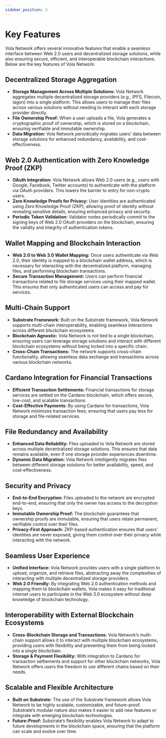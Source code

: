 ```yaml
---
sidebar_position: 3
---
```


# Key Features

Vola Network offers several innovative features that enable a seamless interface between Web 2.0 users and decentralized storage solutions, while also ensuring secure, efficient, and interoperable blockchain interactions. Below are the key features of Vola Network:

## Decentralized Storage Aggregation

- **Storage Management Across Multiple Solutions:**
  Vola Network aggregates multiple decentralized storage providers (e.g., IPFS, Filecoin, Iagon) into a single platform. This allows users to manage their files across various solutions without needing to interact with each storage provider directly.
- **File Ownership Proof:**
  When a user uploads a file, Vola generates a cryptographic proof of ownership, which is stored on a blockchain, ensuring verifiable and immutable ownership.
- **Data Migration:**
  Vola Network periodically migrates users' data between storage solutions for enhanced redundancy, availability, and cost-effectiveness.

## Web 2.0 Authentication with Zero Knowledge Proof (ZKP)

- **OAuth Integration:**
  Vola Network allows Web 2.0 users (e.g., users with Google, Facebook, Twitter accounts) to authenticate with the platform via OAuth providers. This lowers the barrier to entry for non-crypto users.
- **Zero Knowledge Proofs for Privacy:**
  User identities are authenticated using Zero Knowledge Proof (ZKP), allowing proof of identity without revealing sensitive details, ensuring enhanced privacy and security.
- **Periodic Token Validation:**
  Validator nodes periodically commit to the signing keys of Web 2.0 OAuth providers on the blockchain, ensuring the validity and integrity of authentication tokens.

## Wallet Mapping and Blockchain Interaction

- **Web 2.0 to Web 3.0 Wallet Mapping:**
  Once users authenticate via Web 2.0, their identity is mapped to a blockchain wallet address, which is necessary for interacting with the decentralized platform, managing files, and performing blockchain transactions.
- **Secure Transaction Management:**
  Users can perform financial transactions related to file storage services using their mapped wallet. This ensures that only authenticated users can access and pay for services.

## Multi-Chain Support

- **Substrate Framework:**
  Built on the Substrate framework, Vola Network supports multi-chain interoperability, enabling seamless interactions across different blockchain ecosystems.
- **Blockchain Agnostic:**
  Vola Network is not tied to a single blockchain, ensuring users can leverage storage solutions and interact with different blockchain ecosystems without being locked into a specific chain.
- **Cross-Chain Transactions:**
  The network supports cross-chain functionality, allowing seamless data exchange and transactions across various blockchain networks.

## Cardano Integration for Financial Transactions

- **Efficient Transaction Settlements:**
  Financial transactions for storage services are settled on the Cardano blockchain, which offers secure, low-cost, and scalable transactions.
- **Cost-Effective Payments:**
  By using Cardano for transactions, Vola Network minimizes transaction fees, ensuring that users pay less for storage and file-related services.

## File Redundancy and Availability

- **Enhanced Data Reliability:**
  Files uploaded to Vola Network are stored across multiple decentralized storage solutions. This ensures that data remains available, even if one storage provider experiences downtime.
- **Dynamic Data Migration:**
  Vola Network intelligently migrates files between different storage solutions for better availability, speed, and cost-effectiveness.

## Security and Privacy

- **End-to-End Encryption:**
  Files uploaded to the network are encrypted end-to-end, ensuring that only the owner has access to the decryption keys.
- **Immutable Ownership Proof:**
  The blockchain guarantees that ownership proofs are immutable, ensuring that users retain permanent, verifiable control over their files.
- **Privacy-First Approach:**
  ZKP-based authentication ensures that users' identities are never exposed, giving them control over their privacy while interacting with the network.

## Seamless User Experience

- **Unified Interface:**
  Vola Network provides users with a single platform to upload, organize, and retrieve files, abstracting away the complexities of interacting with multiple decentralized storage providers.
- **Web 2.0 Friendly:**
  By integrating Web 2.0 authentication methods and mapping them to blockchain wallets, Vola makes it easy for traditional internet users to participate in the Web 3.0 ecosystem without deep knowledge of blockchain technology.

## Interoperability with External Blockchain Ecosystems

- **Cross-Blockchain Storage and Transactions:**
  Vola Network’s multi-chain support allows it to interact with multiple blockchain ecosystems, providing users with flexibility and preventing them from being locked into a single blockchain.
- **Storage & Payment Flexibility:**
  With integration to Cardano for transaction settlements and support for other blockchain networks, Vola Network offers users the freedom to use different chains based on their needs.

## Scalable and Flexible Architecture

- **Built on Substrate:**
  The use of the Substrate framework allows Vola Network to be highly scalable, customizable, and future-proof. Substrate’s modular nature also makes it easier to add new features or integrate with emerging blockchain technologies.
- **Future-Proof:**
  Substrate’s flexibility enables Vola Network to adapt to future developments in the blockchain space, ensuring that the platform can scale and evolve over time.
